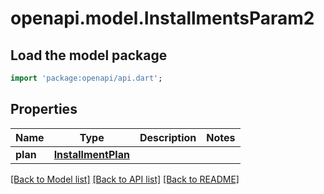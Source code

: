 # openapi.model.InstallmentsParam2

## Load the model package
```dart
import 'package:openapi/api.dart';
```

## Properties
Name | Type | Description | Notes
------------ | ------------- | ------------- | -------------
**plan** | [**InstallmentPlan**](InstallmentPlan.md) |  | 

[[Back to Model list]](../README.md#documentation-for-models) [[Back to API list]](../README.md#documentation-for-api-endpoints) [[Back to README]](../README.md)


